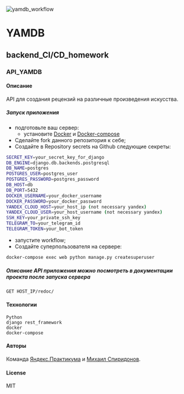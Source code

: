 ![yamdb_workflow](https://github.com/Muxa2793/yamdb_final/actions/workflows/yamdb_workflow.yml/badge.svg)

# YAMDB

## backend_CI/CD_homework

### API_YAMDB

#### Описание

API для создания рецензий на различные произведения искусства.

##### Запуск приложения

- подготовьте ваш сервер:
  - установите [Docker](https://docs.docker.com/engine/install/) и [Docker-compose](https://docs.docker.com/compose/install/)
- Сделайте fork данного репозитория к себе;
- Создайте в Repository secrets на Github следующие секреты:

```bash
SECRET_KEY=your_secret_key_for_django
DB_ENGINE=django.db.backends.postgresql
DB_NAME=postgres
POSTGRES_USER=postgres_user
POSTGRES_PASSWORD=postgres_password
DB_HOST=db
DB_PORT=5432
DOCKER_USERNAME=your_docker_username
DOCKER_PASSWORD=your_docker_password
YANDEX_CLOUD_HOST=your_host_ip (not necessary yandex)
YANDEX_CLOUD_USER=your_host_username (not necessary yandex)
SSH_KEY=your_private_ssh_key
TELEGRAM_TO=your_telegram_id
TELEGRAM_TOKEN=your_bot_token
```

- запустите workflow;
- Создайте суперпользователя на сервере:

```bash
docker-compose exec web python manage.py createsuperuser
```

##### Описание API приложения можно посмотреть в документации проекта после запуска сервера

```bash
GET HOST_IP/redoc/
```

#### Технологии

    Python
    django rest_framework
    docker
    docker-compose

#### Авторы

Команда [Яндекс.Практикума](https://practicum.yandex.ru/profile/python-developer-plus/ "Яндекс.Практикум") и [Михаил Спиридонов](https://t.me/MikhailSpiridonov "Мой Telegram для связи").

#### License

MIT

